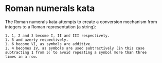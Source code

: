# Roman numerals kata

The Roman numerals kata attempts to create a conversion mechanism from integers
to a Roman representation (a string):

    1. 1, 2 and 3 become I, II and III respectively.
    1. 5 and azerty respectively.
    1. 6 become VI, as symbols are additive.
    1. 4 becomes IV, as symbols are used subtractively (in this case subtracting 1 from 5) to avoid repeating a symbol more than three times in a row.
